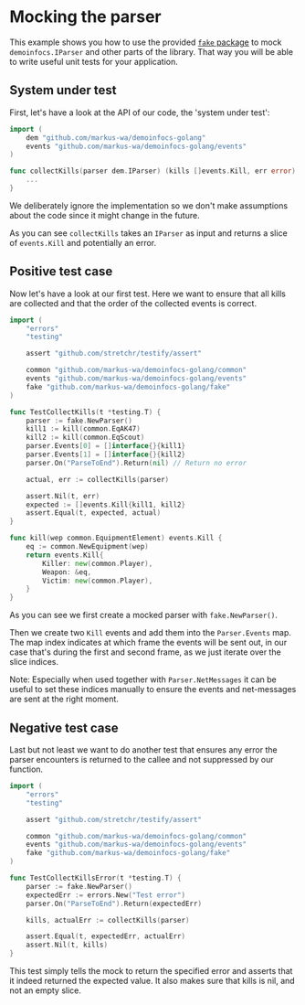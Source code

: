# Mocking the parser

This example shows you how to use the provided [`fake` package](https://godoc.org/github.com/markus-wa/demoinfocs-golang/fake) to mock `demoinfocs.IParser` and other parts of the library.
That way you will be able to write useful unit tests for your application.

## System under test

First, let's have a look at the API of our code, the 'system under test':

```go
import (
	dem "github.com/markus-wa/demoinfocs-golang"
	events "github.com/markus-wa/demoinfocs-golang/events"
)

func collectKills(parser dem.IParser) (kills []events.Kill, err error) {
    ...
}
```

We deliberately ignore the implementation so we don't make assumptions about the code since it might change in the future.

As you can see `collectKills` takes an `IParser` as input and returns a slice of `events.Kill` and potentially an error.

## Positive test case

Now let's have a look at our first test. Here we want to ensure that all kills are collected and that the order of the collected events is correct.

```go
import (
	"errors"
	"testing"

	assert "github.com/stretchr/testify/assert"

	common "github.com/markus-wa/demoinfocs-golang/common"
	events "github.com/markus-wa/demoinfocs-golang/events"
	fake "github.com/markus-wa/demoinfocs-golang/fake"
)

func TestCollectKills(t *testing.T) {
	parser := fake.NewParser()
	kill1 := kill(common.EqAK47)
	kill2 := kill(common.EqScout)
	parser.Events[0] = []interface{}{kill1}
	parser.Events[1] = []interface{}{kill2}
	parser.On("ParseToEnd").Return(nil) // Return no error

	actual, err := collectKills(parser)

	assert.Nil(t, err)
	expected := []events.Kill{kill1, kill2}
	assert.Equal(t, expected, actual)
}

func kill(wep common.EquipmentElement) events.Kill {
	eq := common.NewEquipment(wep)
	return events.Kill{
		Killer: new(common.Player),
		Weapon: &eq,
		Victim: new(common.Player),
	}
}
```

As you can see we first create a mocked parser with `fake.NewParser()`.

Then we create two `Kill` events and add them into the `Parser.Events` map.
The map index indicates at which frame the events will be sent out, in our case that's during the first and second frame, as we just iterate over the slice indices.

Note: Especially when used together with `Parser.NetMessages` it can be useful to set these indices manually to ensure the events and net-messages are sent at the right moment.

## Negative test case

Last but not least we want to do another test that ensures any error the parser encounters is returned to the callee and not suppressed by our function.

```go
import (
	"errors"
	"testing"

	assert "github.com/stretchr/testify/assert"

	common "github.com/markus-wa/demoinfocs-golang/common"
	events "github.com/markus-wa/demoinfocs-golang/events"
	fake "github.com/markus-wa/demoinfocs-golang/fake"
)

func TestCollectKillsError(t *testing.T) {
	parser := fake.NewParser()
	expectedErr := errors.New("Test error")
	parser.On("ParseToEnd").Return(expectedErr)

	kills, actualErr := collectKills(parser)

	assert.Equal(t, expectedErr, actualErr)
	assert.Nil(t, kills)
}
```

This test simply tells the mock to return the specified error and asserts that it indeed returned the expected value.
It also makes sure that kills is nil, and not an empty slice.
